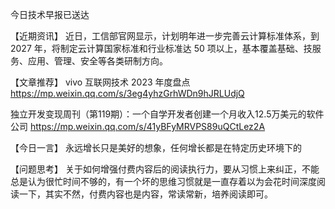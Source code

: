 今日技术早报已送达

【近期资讯】
近日，工信部官网显示，计划明年进一步完善云计算标准体系，到 2027 年，将制定云计算国家标准和行业标准达 50 项以上，基本覆盖基础、技服务、应用、管理、安全等各类研制方向。

【文章推荐】
vivo 互联网技术 2023 年度盘点
https://mp.weixin.qq.com/s/3eg4yhzGrhWDn9hJRLUdjQ

独立开发变现周刊（第119期）：一个自学开发者创建一个月收入12.5万美元的软件公司
https://mp.weixin.qq.com/s/41yBFyMRVPS89uQCtLez2A

【今日一言】
永远增长只是美好的想象，任何增长都是在特定历史环境下的

【问题思考】
关于如何增强付费内容后的阅读执行力，要从习惯上来纠正，不能总是认为很忙时间不够的，有一个坏的思维习惯就是一直存着以为会花时间深度阅读一下，其实不然，付费内容也是内容，常读常新，培养阅读即可。